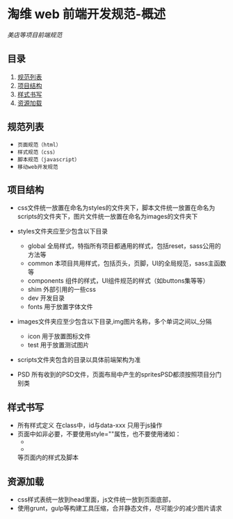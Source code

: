 淘维 web 前端开发规范-概述
=====================
*美店等项目前端规范*


## <a name='TOC'>目录</a>

  1. [规范列表](#list)
  1. [项目结构](#folder)
  1. [样式书写](#class)
  1. [资源加载](#load)



## <a name='list'>规范列表</a>

  + `页面规范（html）`
  + `样式规范（css）`
  + `脚本规范（javascript）`
  + `移动web开发规范`



## <a name='folder'>项目结构</a>

- css文件统一放置在命名为styles的文件夹下，脚本文件统一放置在命名为scripts的文件夹下，图片文件统一放置在命名为images的文件夹下
- styles文件夹应至少包含以下目录
  + global      全局样式，特指所有项目都通用的样式，包括reset，sass公用的方法等
  + common      本项目共用样式，包括页头，页脚，UI的全局规范，sass主函数等
  + components  组件的样式，UI组件规范的样式（如buttons集等等）
  + shim        外部引用的一些css
  + dev         开发目录
  + fonts       用于放置字体文件

- images文件夹应至少包含以下目录,img图片名称，多个单词之间以_分隔
  + icon   用于放置图标文件
  + test   用于放置测试图片

- scripts文件夹包含的目录以具体前端架构为准

- PSD 所有收到的PSD文件，页面布局中产生的spritesPSD都须按照项目分门别类




## <a name='class'>样式书写</a>

- 所有样式定义 在class中，id与data-xxx 只用于js操作
- 页面中如非必要，不要使用style=""属性，也不要使用诸如：
    + <style>…</style>
    + <script src="…"></script>
  等页面内的样式及脚本


## <a name='load'>资源加载</a>

- css样式表统一放到head里面，js文件统一放到页面底部，
- 使用grunt，gulp等构建工具压缩，合并静态文件，尽可能少的减少图片请求



